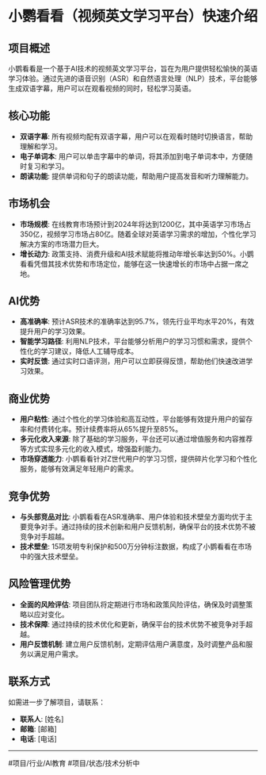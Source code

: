 # 小鹦看看（视频英文学习平台）快速介绍

## 项目概述
小鹦看看是一个基于AI技术的视频英文学习平台，旨在为用户提供轻松愉快的英语学习体验。通过先进的语音识别（ASR）和自然语言处理（NLP）技术，平台能够生成双语字幕，用户可以在观看视频的同时，轻松学习英语。

## 核心功能
- **双语字幕**: 所有视频均配有双语字幕，用户可以在观看时随时切换语言，帮助理解和学习。
- **电子单词本**: 用户可以单击字幕中的单词，将其添加到电子单词本中，方便随时复习和学习。
- **朗读功能**: 提供单词和句子的朗读功能，帮助用户提高发音和听力理解能力。

## 市场机会
- **市场规模**: 在线教育市场预计到2024年将达到1200亿，其中英语学习市场占350亿，视频学习市场占80亿。随着全球对英语学习需求的增加，个性化学习解决方案的市场潜力巨大。
- **增长动力**: 政策支持、消费升级和AI技术赋能将推动年增长率达到50%。小鹦看看凭借其技术优势和市场定位，能够在这一快速增长的市场中占据一席之地。

## AI优势
- **高准确率**: 预计ASR技术的准确率达到95.7%，领先行业平均水平20%，有效提升用户的学习效果。
- **智能学习路径**: 利用NLP技术，平台能够分析用户的学习习惯和需求，提供个性化的学习建议，降低人工辅导成本。
- **实时反馈**: 通过实时口语评测，用户可以立即获得反馈，帮助他们快速改进学习效果。

## 商业优势
- **用户粘性**: 通过个性化的学习体验和高互动性，平台能够有效提升用户的留存率和付费转化率。预计续费率将从65%提升至85%。
- **多元化收入来源**: 除了基础的学习服务，平台还可以通过增值服务和内容推荐等方式实现多元化的收入模式，增强盈利能力。
- **市场穿透能力**: 小鹦看看针对Z世代用户的学习习惯，提供碎片化学习和个性化服务，能够有效满足年轻用户的需求。

## 竞争优势
- **与头部竞品对比**: 小鹦看看在ASR准确率、用户体验和技术壁垒方面均优于主要竞争对手。通过持续的技术创新和用户反馈机制，确保平台的技术优势不被竞争对手超越。
- **技术壁垒**: 15项发明专利保护和500万分钟标注数据，构成了小鹦看看在市场中的强大技术壁垒。

## 风险管理优势
- **全面的风险评估**: 项目团队将定期进行市场和政策风险评估，确保及时调整策略以应对变化。
- **技术保障**: 通过持续的技术优化和更新，确保平台的技术优势不被竞争对手超越。
- **用户反馈机制**: 建立用户反馈机制，定期评估用户满意度，及时调整产品和服务以满足用户需求。

## 联系方式
如需进一步了解项目，请联系：
- **联系人**: [姓名]
- **邮箱**: [邮箱]
- **电话**: [电话]

---

#项目/行业/AI教育 #项目/状态/技术分析中 
